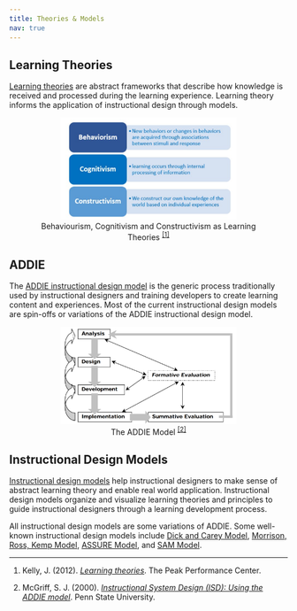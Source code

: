 ```yaml
---
title: Theories & Models
nav: true 
---
```


## Learning Theories
<a href="https://www.instructionaldesigncentral.com/learning-theory/" target="_blank">Learning theories</a> are abstract frameworks that describe how knowledge is received and processed during the learning experience. Learning theory informs the application of instructional design through models.

<html>
     <style>
img {
    max-width: 75%;
    height: auto;
    }
    </style>
<body>
<center>
 <figure>
 <img src="https://raw.githubusercontent.com/hanwendong1/IntrotoID/master/images/learning_theories.png" alt="learning theories" />
 <figcaption>
Behaviourism, Cognitivism and Constructivism as Learning Theories
 <sup class="footnote-ref"><a href="#fn1" id="fnref1">
 [1]</a>
</sup>
 </figcaption>
</figure>
</center>
</body>
</html>

## ADDIE

The <a href="https://www.instructionaldesigncentral.com/addie-model" target="_blank">ADDIE instructional design model</a> is the generic process traditionally used by instructional designers and training developers to create learning content and experiences. Most of the current instructional design models are spin-offs or variations of the ADDIE instructional design model.  

<html>
     <style>
img {
    max-width: 75%;
    height: auto;
    }
    </style>
<body>
<center>
 <figure>
 <img src="https://raw.githubusercontent.com/hanwendong1/IntrotoID/master/images/ADDIE.png" alt="The ADDIE Model" />
 <figcaption>
 The ADDIE Model
 <sup class="footnote-ref"><a href="#fn2" id="fnref2">
 [2]</a>
</sup>
 </figcaption>
</figure>
</center>
</body>
</html>

## Instructional Design Models
 
<a href="https://www.instructionaldesigncentral.com/instructionaldesignmodels" target="_blank">Instructional design models</a> help instructional designers to make sense of abstract learning theory and enable real world application. Instructional design models organize and visualize learning theories and principles to guide instructional designers through a learning development process.
 
All instructional design models are some variations of ADDIE. Some well-known instructional design models include <a href="https://educationaltechnology.net/dick-and-carey-instructional-model/" target="_blank">Dick and Carey Model</a>, <a href="https://educationaltechnology.net/kemp-design-model/" target="_blank">Morrison, Ross, Kemp Model</a>, <a href="https://educationaltechnology.net/assure-instructional-design-model/" target="_blank">ASSURE Model</a>, and <a href="https://community.articulate.com/articles/an-introduction-to-sam-for-instructional-designers" target="_blank">SAM Model</a>.

<hr class="footnotes-sep">
<ol class="footnotes-list">
<li id="fn1"  class="footnote-item"><p> Kelly, J. (2012). <a href="https://thepeakperformancecenter.com/educational-learning/learning/theories/" target="_blank"><em>Learning theories</em></a>. The Peak Performance Center.</p>
<li id="fn2"  class="footnote-item"><p>McGriff, S. J. (2000). <a href="https://www.lib.purdue.edu/sites/default/files/directory/butler38/ADDIE.pdf" target="_blank"><em>Instructional System Design (ISD): Using the ADDIE model</em></a>. Penn State University.</p>
